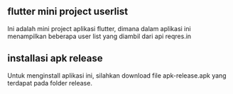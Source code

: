 ## flutter mini project userlist
Ini adalah mini project aplikasi flutter, dimana dalam aplikasi ini menampilkan beberapa user list yang diambil dari api reqres.in

## installasi apk release
Untuk menginstall aplikasi ini, silahkan download file apk-release.apk yang terdapat pada folder release.
